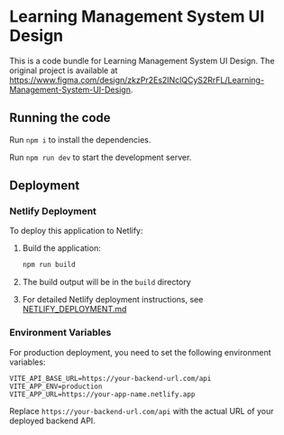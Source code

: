 # Learning Management System UI Design

This is a code bundle for Learning Management System UI Design. The original project is available at https://www.figma.com/design/zkzPr2Es2INclQCyS2RrFL/Learning-Management-System-UI-Design.

## Running the code

Run `npm i` to install the dependencies.

Run `npm run dev` to start the development server.

## Deployment

### Netlify Deployment

To deploy this application to Netlify:

1. Build the application:
   ```bash
   npm run build
   ```

2. The build output will be in the `build` directory

3. For detailed Netlify deployment instructions, see [NETLIFY_DEPLOYMENT.md](NETLIFY_DEPLOYMENT.md)

### Environment Variables

For production deployment, you need to set the following environment variables:

```
VITE_API_BASE_URL=https://your-backend-url.com/api
VITE_APP_ENV=production
VITE_APP_URL=https://your-app-name.netlify.app
```

Replace `https://your-backend-url.com/api` with the actual URL of your deployed backend API.